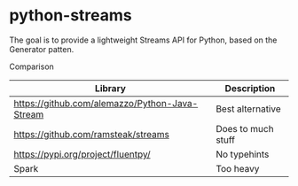 # python-streams
The goal is to provide a lightweight Streams API for Python, based on the Generator patten.

Comparison

| Library                             | Description |
|-------------------------------------| --- |
| https://github.com/alemazzo/Python-Java-Stream | Best alternative |
| https://github.com/ramsteak/streams | Does to much stuff |
| https://pypi.org/project/fluentpy/ | No typehints |
| Spark                               | Too heavy |
